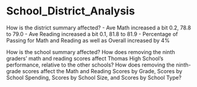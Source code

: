 # School_District_Analysis



How is the district summary affected?
    - Ave Math increased a bit 0.2, 78.8 to 79.0
    - Ave Reading increased a bit 0.1, 81.8 to 81.9 
    - Percentage of Passing for Math and Reading as well as Overall increased by 4%

How is the school summary affected?
How does removing the ninth graders’ math and reading scores affect Thomas High School’s performance, relative to the other schools?
How does removing the ninth-grade scores affect the Math and Reading Scores by Grade, Scores by School Spending, Scores by School Size, and Scores by School Type? 
